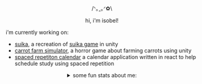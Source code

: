 <p align="center">/ᐠ｡ꞈ｡ᐟ✿\ </p>
<p align="center">hi, i'm isobel!</p>

<p>i'm currently working on:</p>
<ul>
  <li><a href="https://github.com/isobelmcrae/suika-game">suika</a>, a recreation of <a href="https://en.wikipedia.org/wiki/Suika_Game">suika game</a> in unity</li>
  <li><a href="https://github.com/isobelmcrae/Carrot-Farm-Simulator">carrot farm simulator</a>, a horror game about farming carrots using unity</li>
  <li><a href="https://github.com/isobelmcrae/spacedrepetitioncalendar">spaced repetiton calendar</a> a calendar application written in react to help schedule study using spaced repetition</li>
</ul>
<details><summary align="center">some fun stats about me:</summary>
<p align="center">
  <img align="center" src="https://api.githubtrends.io/user/svg/isobelmcrae/langs?time_range=one_year&include_private=True&theme=classic">
<img align="center" src="https://github-readme-stats.vercel.app/api?username=isobelmcrae&show_icons=true&theme=transparent">
</p>
</details>
